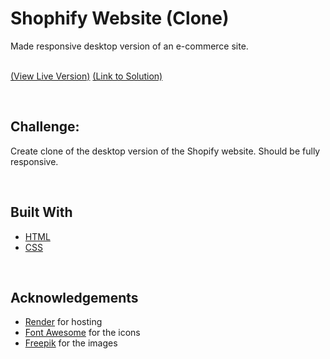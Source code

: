 # Shophify Website (Clone)
Made responsive desktop version of an e-commerce site.

<br><a href="https://shopify-website-srishti.onrender.com/">\(View Live Version\)</a>   <a href="https://github.com/itsmesrishti/creatiwise-assignment">\(Link to Solution\)</a>

&nbsp;
## Challenge:
Create clone of the desktop version of the Shopify website. Should be fully responsive. 

&nbsp;
## Built With
- [HTML](https://developer.mozilla.org/en-US/docs/Web/HTML)
- [CSS](https://developer.mozilla.org/en-US/docs/Web/CSS)

&nbsp;
## Acknowledgements
- [Render](https://render.com/) for hosting
- [Font Awesome](https://fontawesome.com/) for the icons
- [Freepik](https://www.freepik.com/) for the images
